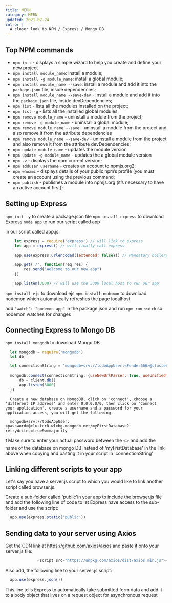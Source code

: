 ```yaml
---
title: MERN
category: MERN
updated: 2021-07-24
intro: |
  A closer look to NPM / Express / Mongo DB
---
```


## Top NPM commands

* `npm init` - displays a simple wizard to help you create and define your new project
* `npm install module_name`: install a module;
* `npm install -g module_name`: install a global module;
* `npm install module_name --save`: install a module and add it into the `package.json` file, inside dependencies;
* `npm install module_name --save-dev` - install a module and add it into the `package.json` file, inside devDependencies;
* `npm list` - lists all the modules installed on the project;
* `npm list -g` - lists all the installed global modules
* `npm remove module_name` - uninstall a module from the project;
* `npm remove -g module_name` - uninstall a global module;
* `npm remove module_name --save` - uninstall a module from the project and also remove it from the attribute dependencies
* `npm remove module_name --save-dev` - uninstall a module from the project and also remove it from the attribute devDependencies;
* `npm update module_name` - updates the module version
* `npm update -g module_name` - updates the a global module version
* `npm -v` - displays the npm current version;
* `npm adduser username` - creates an account to npmjs.org2;
* `npm whoami` - displays details of your public npm’s profile (you must create an account using the previous command;
* `npm publish` - publishes a module into npmjs.org (it’s necessary to have an active account first);

## Setting up Express

`npm init -y` to create a package.json file
`npm install express` to download Express
`node app` to run our script called app

in our script called app.js:
```js
    let express = require('express') // will link to express
    let app = express() // will finally call express

    app.use(express.urlencoded({extended: false})) // Mandatory boilerplate, tells express to add all forms values to a body object and add the body object to the req object, by default Express doesn't do it automatically
    
    app.get('/', function(req,res) {
        res.send("Welcome to our new app")
    })

    app.listen(3000) // will use the 3000 local host to run our app
```

`npm install ejs` to download ejs
`npm install nodemon` to download nodemon which automatically refreshes the page localhost

add `"watch": "nodemon app"` in the package.json and run `npm run watch` so nodemon watches for changes


## Connecting Express to Mongo DB

`npm install mongodb` to download Mongo DB

```js
  let mongodb = require('mongodb')
  let db;

  let connectionString = 'mongodb+srv://todoAppUser:<Fender666>@cluster0.wlxbg.mongodb.net/TodoApp?retryWrites=true&w=majority'
  
  mongodb.connect(connectionString, {useNewUrlParser: true, useUnifiedTopology: true}, function(err, client) {
      db = client.db()
      app.listen(3000)
  })
```

```
  Create a new database on MongoDB, click on 'connect', choose a 'different IP address' and enter 0.0.0.0/0, then click on 'Connect your application', create a username and a password for your application access, you will get the following:

  mongodb+srv://todoAppUser:<password>@cluster0.wlxbg.mongodb.net/myFirstDatabase?retryWrites=true&w=majority
```
❗ Make sure to enter your actual password between the <> and add the name of the database on mongo DB instead of 'myFristDatabase' in the link above when copying and pasting it in your script in 'connectionString'

## Linking different scripts to your app

Let's say you have a server.js script to which you would like to link another script called browser.js.

Create a sub-folder called 'public'in your app to include the browser.js file and add the following line of code to let Express have access to the sub-folder and use the script:

```js
  app.use(express.static('public'))
```

## Sending data to your server using Axios

Get the CDN link at https://github.com/axios/axios and paste it onto your server.js file:

```js
              <script src="https://unpkg.com/axios/dist/axios.min.js"></script>
```

Also add, the following line to your server.js script: 

```js
  app.use(express.json())
```

This line tells Express to automatically take submitted form data and add it to a body object that lives on a request object for asynchronous request
